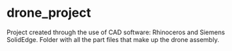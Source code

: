 # drone_project
Project created through the use of CAD software: Rhinoceros and Siemens SolidEdge. Folder with all the part files that make up the drone assembly.
